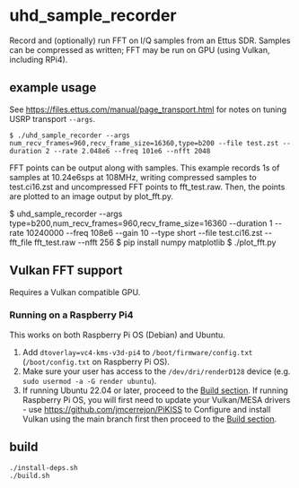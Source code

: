 # uhd_sample_recorder

Record and (optionally) run FFT on I/Q samples from an Ettus SDR. Samples can be compressed as written; FFT may be run on GPU (using Vulkan, including RPi4).

## example usage

See https://files.ettus.com/manual/page_transport.html for notes on tuning USRP transport ```--args```.

```
$ ./uhd_sample_recorder --args num_recv_frames=960,recv_frame_size=16360,type=b200 --file test.zst --duration 2 --rate 2.048e6 --freq 101e6 --nfft 2048
```

FFT points can be output along with samples. This example records 1s of samples at 10.24e6sps at 108MHz, writing compressed samples to test.ci16.zst and uncompressed FFT points to fft_test.raw.  Then, the points are plotted to an image output by plot_fft.py.

$ uhd_sample_recorder --args type=b200,num_recv_frames=960,recv_frame_size=16360 --duration 1 --rate 10240000 --freq 108e6 --gain 10 --type short --file test.ci16.zst --fft_file fft_test.raw --nfft 256
$ pip install numpy matplotlib
$ ./plot_fft.py

## Vulkan FFT support

Requires a Vulkan compatible GPU.

### Running on a Raspberry Pi4

This works on both Raspberry Pi OS (Debian) and Ubuntu.

1. Add `dtoverlay=vc4-kms-v3d-pi4` to `/boot/firmware/config.txt` (`/boot/config.txt` on Raspberry Pi OS).
2. Make sure your user has access to the ```/dev/dri/renderD128``` device (e.g. ```sudo usermod -a -G render ubuntu```).
3. If running Ubuntu 22.04 or later, proceed to the [Build section](#build). If running Raspberry Pi OS, you will first need to update your Vulkan/MESA drivers - use https://github.com/jmcerrejon/PiKISS to Configure and install Vulkan using the main branch first then proceed to the [Build section](#build).

## build

```
./install-deps.sh
./build.sh
```
